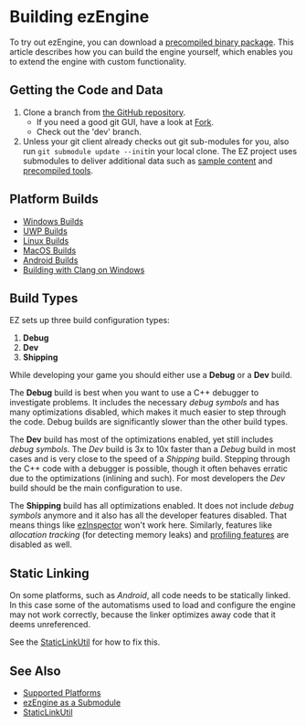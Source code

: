 # Building ezEngine

To try out ezEngine, you can download a [precompiled binary package](../../getting-started/binaries.md). This article describes how you can build the engine yourself, which enables you to extend the engine with custom functionality.

## Getting the Code and Data

1. Clone a branch from [the GitHub repository](https://github.com/ezEngine/ezEngine).
    * If you need a good git GUI, have a look at [Fork](https://git-fork.com/).
    * Check out the 'dev' branch.
1. Unless your git client already checks out git sub-modules for you, also run `git submodule update --init`in your local clone. The EZ project uses submodules to deliver additional data such as [sample content](https://github.com/ezEngine/content) and [precompiled tools](https://github.com/ezEngine/precompiled-tools).

## Platform Builds

* [Windows Builds](build-windows.md)
* [UWP Builds](build-uwp.md)
* [Linux Builds](build-linux.md)
* [MacOS Builds](build-macos.md)
* [Android Builds](build-android.md)
* [Building with Clang on Windows](clang-on-windows.md)

## Build Types

EZ sets up three build configuration types:

1. **Debug**
2. **Dev**
3. **Shipping**

While developing your game you should either use a **Debug** or a **Dev** build.

The **Debug** build is best when you want to use a C++ debugger to investigate problems. It includes the necessary *debug symbols* and has many optimizations disabled, which makes it much easier to step through the code. Debug builds are significantly slower than the other build types.

The **Dev** build has most of the optimizations enabled, yet still includes *debug symbols*. The *Dev* build is 3x to 10x faster than a *Debug* build in most cases and is very close to the speed of a *Shipping* build. Stepping through the C++ code with a debugger is possible, though it often behaves erratic due to the optimizations (inlining and such). For most developers the *Dev* build should be the main configuration to use.

The **Shipping** build has all optimizations enabled. It does not include *debug symbols* anymore and it also has all the developer features disabled. That means things like [ezInspector](../tools/inspector.md) won't work here. Similarly, features like *allocation tracking* (for detecting memory leaks) and [profiling features](../performance/profiling.md) are disabled as well.

## Static Linking

On some platforms, such as *Android*, all code needs to be statically linked. In this case some of the automatisms used to load and configure the engine may not work correctly, because the linker optimizes away code that it deems unreferenced.

See the [StaticLinkUtil](../tools/staticlinkutil.md) for how to fix this.

## See Also

* [Supported Platforms](supported-platforms.md)
* [ezEngine as a Submodule](submodule.md)
* [StaticLinkUtil](../tools/staticlinkutil.md)
